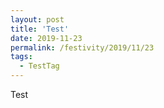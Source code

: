 ```yaml
---
layout: post
title: 'Test'
date: 2019-11-23
permalink: /festivity/2019/11/23
tags:
  - TestTag
---
```


Test